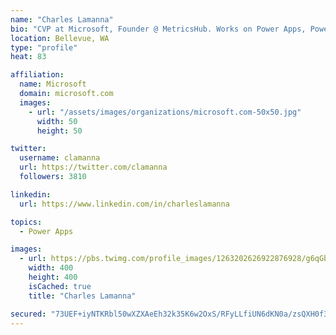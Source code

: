 ```yaml
---
name: "Charles Lamanna"
bio: "CVP at Microsoft, Founder @ MetricsHub. Works on Power Apps, Power Automate, Power Virtual Agent, Common Data Service and Dynamics 365."
location: Bellevue, WA
type: "profile"
heat: 83

affiliation:
  name: Microsoft
  domain: microsoft.com
  images:
    - url: "/assets/images/organizations/microsoft.com-50x50.jpg"
      width: 50
      height: 50

twitter:
  username: clamanna
  url: https://twitter.com/clamanna
  followers: 3810

linkedin:
  url: https://www.linkedin.com/in/charleslamanna

topics:
  - Power Apps

images:
  - url: https://pbs.twimg.com/profile_images/1263202626922876928/g6qGbHZ-_400x400.jpg
    width: 400
    height: 400
    isCached: true
    title: "Charles Lamanna"

secured: "73UEF+iyNTKRbl50wXZXAeEh32k35K6w2OxS/RFyLLfiUN6dKN0a/zsQXH0f3ZAsOzSYcV+eJVHlpW3vmx84OL2zeNXS7f2PI1DbwMelHlCgbohkh0Hk/KsKDXJ7Mr1ZNHMYuP+ltyksDKppRWYvUMz9Pj3z+pAMwBtJVrmFwCktJz6MgvuJmBenwS+jSbjCWtecltxfF2BAKE1DyyqPB1iixV+m7Wd707T0rqyLxq6bYBUGHNGSsN/nKXn8ZzE2KsJmYCw1y9HSsfpfHoewjFxXld0znuSo6R+OE7VJ3c7Q7ZlY1WYUcyj/mzkb/P99HTR147w+5Drv7CI+5+4i9Vci1UwcWe9G+U/1dFo8n5dkpMbSHkhjhULJg63SXpUUlhwCMcbXWWoNqQuMs2DS4Y1TndoDvUK/lIknZFMCdrk=;14copB9QKtIV8sqqonXOxQ=="
---
```


